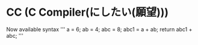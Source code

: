 # CC (C Compiler(にしたい(願望)))

Now available syntax
'''
a =  6;
ab = 4;
abc = 8;
abc1 = a + ab;
return abc1 + abc;
'''